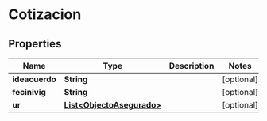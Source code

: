 
# Cotizacion

## Properties
Name | Type | Description | Notes
------------ | ------------- | ------------- | -------------
**ideacuerdo** | **String** |  |  [optional]
**fecinivig** | **String** |  |  [optional]
**ur** | [**List&lt;ObjectoAsegurado&gt;**](ObjectoAsegurado.md) |  |  [optional]



